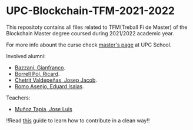 # UPC-Blockchain-TFM-2021-2022
This repositoty contains all files related to TFM(Treball Fi de Master) of the Blockchain Master degree coursed during 2021/2022 academic year. 

For more info abount the curse check [master's page](https://www.talent.upc.edu/esp/estudis/formacio/curs/207700/master-tecnologias-blockchain/) at UPC School.

Involved alumni:
- [Bazzani, Gianfranco](https://www.linkedin.com/in/gianfranco-bazzani-98b6b868/).
- [Borrell Pol, Ricard](https://www.linkedin.com/in/ricard-borrell-8b303165/).
- [Chetrit Valdepeñas, Josep Jacob](https://www.linkedin.com/in/josep-chetrit-1751621ab/).
- [Romo Asenjo, Eduard Isaias](https://www.linkedin.com/in/eduard-isaias-romo-asenjo-50738513a/).

Teachers:
- [Muñoz Tapia, Jose Luis](https://futur.upc.edu/JoseLuisMunozTapia)


!!Read [this](https://github.com/MarcDiethelm/contributing/blob/master/README.md) guide to learn how to contribute in a clean way!!



